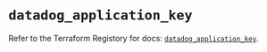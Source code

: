 # `datadog_application_key`

Refer to the Terraform Registory for docs: [`datadog_application_key`](https://registry.terraform.io/providers/datadog/datadog/3.34.0/docs/resources/application_key).
